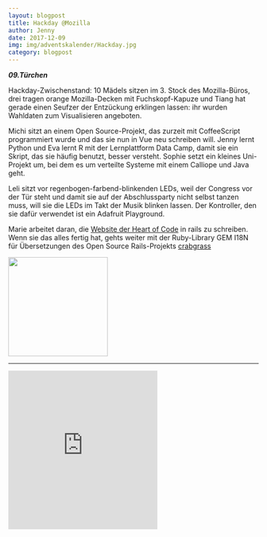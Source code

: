 ```yaml
---
layout: blogpost
title: Hackday @Mozilla
author: Jenny
date: 2017-12-09
img: img/adventskalender/Hackday.jpg
category: blogpost
---
```


***09.Türchen***


Hackday-Zwischenstand: 10 Mädels sitzen im 3. Stock des Mozilla-Büros, drei tragen orange Mozilla-Decken mit Fuchskopf-Kapuze und Tiang hat gerade einen Seufzer der Entzückung erklingen lassen: ihr wurden Wahldaten zum Visualisieren angeboten.

Michi sitzt an einem Open Source-Projekt, das zurzeit mit CoffeeScript programmiert wurde und das sie nun in Vue neu schreiben will. Jenny lernt Python und Eva lernt R mit der Lernplattform Data Camp, damit sie ein Skript, das sie häufig benutzt, besser versteht. Sophie setzt ein kleines Uni-Projekt um, bei dem es um verteilte Systeme mit einem Calliope und Java geht.

Leli sitzt vor regenbogen-farbend-blinkenden LEDs, weil der Congress vor der Tür steht und damit sie auf der Abschlussparty nicht selbst tanzen muss, will sie die LEDs im Takt der Musik blinken lassen. Der Kontroller, den sie dafür verwendet ist ein Adafruit Playground.


Marie arbeitet daran, die [Website der Heart of Code](http://heartofcode.org) in rails zu schreiben. Wenn sie das alles fertig hat, gehts weiter mit der Ruby-Library GEM I18N für Übersetzungen des Open Source Rails-Projekts [crabgrass](https://we.riseup.net)


<img src="/img/adventskalender/hackday2.jpg" height="200">

***

<iframe frameborder="0" marginheight="0" marginwidth="0" src="https://www.betterplace-widget.org/projects/58907?l=de" height="320">Informieren und spenden: „Merry Drucking - Adventskalender der Heart of Code e.V.“ auf betterplace.org öffnen.</iframe> 
